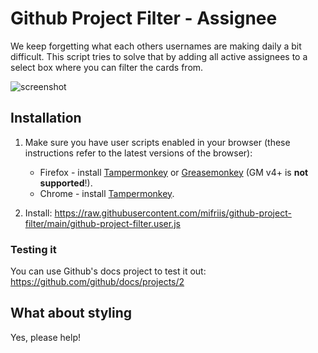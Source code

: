 # Github Project Filter - Assignee
We keep forgetting what each others usernames are making daily a bit difficult. This script tries to solve that by adding all active assignees to a select box where you can filter the cards from.

![screenshot](https://raw.githubusercontent.com/mifriis/github-project-filter/main/img/github-filtering.png)

## Installation

1. Make sure you have user scripts enabled in your browser (these instructions refer to the latest versions of the browser):

	* Firefox - install [Tampermonkey](https://tampermonkey.net/?ext=dhdg&browser=firefox) or [Greasemonkey](https://addons.mozilla.org/en-US/firefox/addon/greasemonkey/) (GM v4+ is **not supported**!).
	* Chrome - install [Tampermonkey](https://tampermonkey.net/?ext=dhdg&browser=chrome).

2. Install: <https://raw.githubusercontent.com/mifriis/github-project-filter/main/github-project-filter.user.js>

### Testing it

You can use Github's docs project to test it out: https://github.com/github/docs/projects/2

## What about styling

Yes, please help!
